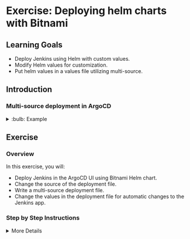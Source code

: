 # Exercise: Deploying helm charts with Bitnami

## Learning Goals

- Deploy Jenkins using Helm with custom values.
- Modify Helm values for customization.
- Put helm values in a values file utilizing multi-source.

## Introduction

### Multi-source deployment in ArgoCD

<details>
<summary>:bulb: Example</summary>

```yaml

apiVersion: argoproj.io/v1alpha1
kind: Application
metadata:
  name: student-0-jenkins
  namespace: argocd
spec:
  # Reference to the project name.
  project: default

  # Define the destination cluster for this application.
  destination:
    # The namespace the application should be deployed to.
    namespace: student-X
    # Specify the name of the destination cluster, either name or server url.
    name: in-cluster

  # Define the synchronization policy for the Application.
  syncPolicy:
    automated: {}

  # Define where the application will fetch its source from.
  sources:
    # Specify the repository URL for the Helm chart.
    - repoURL: 'https://charts.bitnami.com/bitnami'
      # Specify the target revision of the helm repository.
      targetRevision: 12.4.0
      # Specify the name of the Helm chart as "Jenkins".
      chart: jenkins
      helm:
        # Reference the values file for the Helm chart in another repository.
        valueFiles:
          # Include a values file from a location specified by a variable "$values".
          - $values/jenkins/values.yaml

      # Specify the second source; URL for the Git repository.
    - repoURL: 'https://github.com/<YOUR GIT REPO>/argocd-katas'
      # Specify the branch of the Git repository.
      targetRevision: main
      # name this source "values" for reference in the above source.
      ref: values

```
</details>

## Exercise

### Overview

In this exercise, you will:

- Deploy Jenkins in the ArgoCD UI using Bitnami Helm chart.
- Change the source of the deployment file.
- Write a multi-source deployment file.
- Change the values in the deployment file for automatic changes to the Jenkins app.


### Step by Step Instructions

<details>
<summary>More Details</summary>

### Tasks

**Deploying Jenkins with Bitnami Helm**
- Look into the repository site to see that a repository called `bitnami` with the URL `https://charts.bitnami.com/bitnami` is there.
- Click on `Applications` in the navigation bar.
- Click on `New App` to create a new application.
- Fill in the following details:
  - **Application Name**: `<your name>-jenkins`
  - **Project Name**: `default`
  - **Sync Policy**: `Automatic`
  - **Repository Type**: `Helm`
  - **Repository URL**: https://charts.bitnami.com/bitnami (or select from the dropdown)
  - **Chart**: `Jenkins`
  - **Version**: `12.4.0`
  - **Cluster**: `in-cluster` or `https://kubernetes.default.svc`
  - **Namespace**: `<your namespace>`

Under the helm parameters, you can see that there are a lot of parameters that can be customized. We will be customizing one of them.

![alt](img/jenkins-values.png)

- Find `service.type` and change it to `NodePort`.
- Find `persistence.enabled` and change it to `false`.
- Find `jenkinsPassword` and change it to `student`.
- Click on `Create`.

- Click on the application to see the details.
- Find the http nodeport by clicking on the `studentx-jenkins` service.
- Access the Jenkins site by going to `http://<node-ip>:<nodeport>`. You can find the external node IP by running `kubectl get nodes -o wide`.

**Customizing the Jenkins deployment with a values file**
We will change the values of the Jenkins deployment by using a values file. This is useful when you want to keep your values in a separate file and not in the ArgoCD UI.

- Look at the `values.yaml` file in the `jenkins` directory. You can see that the `service.type` is set to `NodePort`, and two other values.
- Now find the manifest in the ArgoCD UI by clicking on `app details`.
- Change your manifest in ArgoCD in to use the `values.yaml` file by changing `source` to `sources` like the following:

``` yaml
project: default
destination:
  namespace: student-X
  name: in-cluster
syncPolicy:
  automated: {}
sources:
  - repoURL: 'https://charts.bitnami.com/bitnami'
    targetRevision: 12.4.0
    helm:
      valueFiles:
        - $values/jenkins/values.yaml
    chart: jenkins
  - repoURL: 'https://github.com/<YOUR GIT REPO>/argocd-katas'
    targetRevision: main
    ref: values
```
💡 Remember to add your own repo to the file as well, as seen on the bottom. Pay attention to formatting.

- Click save.

![Jenkins sync problems](img/jenkins-app-sync-problem.png)

> :bulb: It might also be that the application has a hard time syncing the new pod. You can try to delete the replica set and see if it works. If not, you can delete the application and try again.


- Try to change something in the `values.yaml` file, push it up, and see that the application is synced automatically. If you lack inspiration, you can change the `service.type` to `ClusterIP` and see that the service is now a ClusterIP service.

</details>

